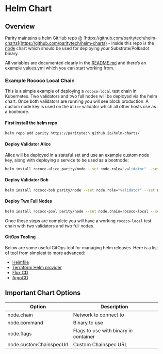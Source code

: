 # Helm Chart

## Overview

Parity maintains a helm GitHub repo @ [https://github.com/paritytech/helm-charts](https://github.com/paritytech/helm-charts) - Inside this repo is the [node](https://github.com/paritytech/helm-charts/tree/main/charts/node) chart which should be used for deploying your Substrate/Polkadot binary.

All variables are documented clearly in the [README.md](https://github.com/paritytech/helm-charts/blob/main/charts/node/README.md) and there’s an example [values.yml](https://github.com/paritytech/helm-charts/blob/main/charts/node/values.yaml) which you can start working from.

### Example Rococo Local Chain

This is a simple example of deploying a `rococo-local` test chain in Kubernetes. Two validators and two full nodes will be deployed via the helm chart. Once both validators are running you will see block production. A custom node key is used on the `Alice` validator which all other hosts use as a bootnode.

#### First install the helm repo

```bash
helm repo add parity https://paritytech.github.io/helm-charts/
```

#### Deploy Validator Alice

Alice will be deployed in a stateful set and use an example custom node key, along with deploying a service to be used as a bootnode:

```bash
helm install rococo-alice parity/node --set node.role="validator" --set node.customNodeKey="91cb59d86820419075b08e3043cd802ba3506388d8b161d2d4acd203af5194c1" --set node.chain=rococo-local --set node.perNodeServices.relayP2pService.enabled=true --set node.perNodeServices.relayP2pService.port=30333 --set node.flags="--alice --rpc-external --ws-external --rpc-cors all --rpc-methods=unsafe"
```

#### Deploy Validator Bob

```bash
helm install rococo-bob parity/node --set node.role="validator" --set node.chain=rococo-local --set node.flags="--bob --bootnodes '/dns4/rococo-alice-node-0-relay-chain-p2p/tcp/30333/p2p/12D3KooWMeR4iQLRBNq87ViDf9W7f6cc9ydAPJgmq48rAH116WoC'"
```

#### Deploy Two Full Nodes

```bash
helm install rococo-pool parity/node --set node.chain=rococo-local --set node.replicas=2 --set node.flags="--bootnodes '/dns4/rococo-alice-node-0-relay-chain-p2p/tcp/30333/p2p/12D3KooWMeR4iQLRBNq87ViDf9W7f6cc9ydAPJgmq48rAH116WoC'"
```

Once these steps are complete you will have a working `rococo-local` test chain with two validators and two full nodes.

#### GitOps Tooling

Below are some useful GitOps tool for managing helm releases. Here is a list of tool from simplest to more advanced:

- [Helmfile](https://github.com/roboll/helmfile)
- [Terraform Helm provider](https://registry.terraform.io/providers/hashicorp/helm/latest/docs)
- [Flux CD](https://fluxcd.io/)
- [ArgoCD](https://argo-cd.readthedocs.io/en/stable/)

## Important Chart Options

| Option                  | Description                           |
| ----------------------- | ------------------------------------- |
| node.chain              | Network to connect to                 |
| node.command            | Binary to use                         |
| node.flags              | Flags to use with binary in container |
| node.customChainspecUrl | Custom Chainspec URL                  |
